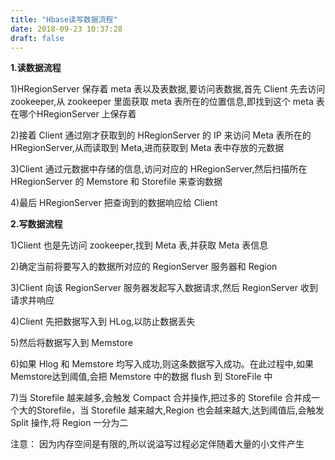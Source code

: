 ```yaml
---
title: "Hbase读写数据流程"
date: 2018-09-23 10:37:28
draft: false
---
```

**1.读数据流程**

1)HRegionServer 保存着 meta 表以及表数据,要访问表数据,首先 Client 先去访问zookeeper,从 zookeeper 里面获取 meta 表所在的位置信息,即找到这个 meta 表在哪个HRegionServer 上保存着

2)接着 Client 通过刚才获取到的 HRegionServer 的 IP 来访问 Meta 表所在的HRegionServer,从而读取到 Meta,进而获取到 Meta 表中存放的元数据

3)Client 通过元数据中存储的信息,访问对应的 HRegionServer,然后扫描所在HRegionServer 的 Memstore 和 Storefile 来查询数据

4)最后 HRegionServer 把查询到的数据响应给 Client

**2.写数据流程**

1)Client 也是先访问 zookeeper,找到 Meta 表,并获取 Meta 表信息

2)确定当前将要写入的数据所对应的 RegionServer 服务器和 Region

3)Client 向该 RegionServer 服务器发起写入数据请求,然后 RegionServer 收到请求并响应

4)Client 先把数据写入到 HLog,以防止数据丢失

5)然后将数据写入到 Memstore

6)如果 Hlog 和 Memstore 均写入成功,则这条数据写入成功。在此过程中,如果 Memstore达到阈值,会把 Memstore 中的数据 flush 到 StoreFile 中

7)当 Storefile 越来越多,会触发 Compact 合并操作,把过多的 Storefile 合并成一个大的Storefile，当 Storefile 越来越大,Region 也会越来越大,达到阈值后,会触发 Split 操作,将 Region 一分为二

注意： 因为内存空间是有限的,所以说溢写过程必定伴随着大量的小文件产生